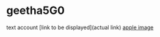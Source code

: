 # geetha5G0
text account
[link to be displayed](actual link)
[apple image](https://1000logos.net/wp-content/uploads/2016/10/Apple-Logo.png)
